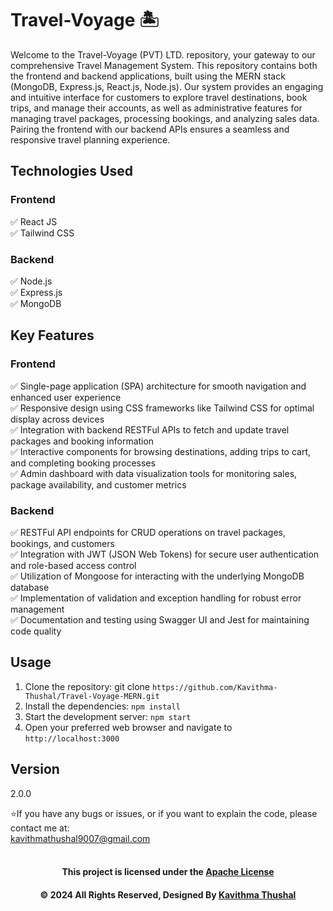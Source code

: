 # Travel-Voyage 🏝️

Welcome to the Travel-Voyage (PVT) LTD. repository, your gateway to our comprehensive Travel Management System. This
repository
contains both the frontend and backend applications, built using the MERN stack (MongoDB, Express.js, React.js,
Node.js). Our system provides an engaging and intuitive interface for customers to explore travel destinations, book
trips, and manage their accounts, as well as administrative features for managing travel packages, processing bookings,
and analyzing sales data. Pairing the frontend with our backend APIs ensures a seamless and responsive travel planning
experience.

## Technologies Used

### Frontend

✅ React JS<br/>
✅ Tailwind CSS<br/>

### Backend

✅ Node.js<br/>
✅ Express.js<br/>
✅ MongoDB<br/>

## Key Features

### Frontend

✅ Single-page application (SPA) architecture for smooth navigation and enhanced user experience<br/>
✅ Responsive design using CSS frameworks like Tailwind CSS for optimal display across devices<br/>
✅ Integration with backend RESTFul APIs to fetch and update travel packages and booking information<br/>
✅ Interactive components for browsing destinations, adding trips to cart, and completing booking processes<br/>
✅ Admin dashboard with data visualization tools for monitoring sales, package availability, and customer metrics<br/>

### Backend

✅ RESTFul API endpoints for CRUD operations on travel packages, bookings, and customers<br/>
✅ Integration with JWT (JSON Web Tokens) for secure user authentication and role-based access control<br/>
✅ Utilization of Mongoose for interacting with the underlying MongoDB database<br/>
✅ Implementation of validation and exception handling for robust error management<br/>
✅ Documentation and testing using Swagger UI and Jest for maintaining code quality<br/>

## Usage

1. Clone the repository: git clone `https://github.com/Kavithma-Thushal/Travel-Voyage-MERN.git`
2. Install the dependencies: `npm install`
3. Start the development server: `npm start`
4. Open your preferred web browser and navigate to `http://localhost:3000`

## Version

2.0.0

⭐️If you have any bugs or issues, or if you want to explain the code, please contact me at:<br/>
[kavithmathushal9007@gmail.com](mailto:kavithmathushal9007@gmail.com)<br/><br/>

<div align="center">

#### This project is licensed under the [Apache License](LICENSE)

#### © 2024 All Rights Reserved, Designed By [Kavithma Thushal](https://github.com/Kavithma-Thushal)

</div>